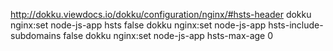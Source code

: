http://dokku.viewdocs.io/dokku/configuration/nginx/#hsts-header
dokku nginx:set node-js-app hsts false
dokku nginx:set node-js-app hsts-include-subdomains false
dokku nginx:set node-js-app hsts-max-age 0
